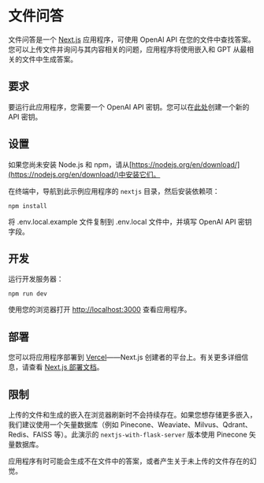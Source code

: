 # 文件问答

文件问答是一个 [Next.js](https://nextjs.org/) 应用程序，可使用 OpenAI API 在您的文件中查找答案。您可以上传文件并询问与其内容相关的问题，应用程序将使用嵌入和 GPT 从最相关的文件中生成答案。

## 要求

要运行此应用程序，您需要一个 OpenAI API 密钥。您可以在[此处](https://beta.openai.com/account/api-keys)创建一个新的 API 密钥。

## 设置

如果您尚未安装 Node.js 和 npm，请从[https://nodejs.org/en/download/](https://nodejs.org/en/download/)中安装它们。

在终端中，导航到此示例应用程序的 `nextjs` 目录，然后安装依赖项：

```
npm install
```

将 .env.local.example 文件复制到 .env.local 文件中，并填写 OpenAI API 密钥字段。

## 开发

运行开发服务器：

```
npm run dev
```

使用您的浏览器打开 [http://localhost:3000](http://localhost:3000) 查看应用程序。

## 部署

您可以将应用程序部署到 [Vercel](https://vercel.com/new?utm_medium=default-template&filter=next.js&utm_source=create-next-app&utm_campaign=create-next-app-readme)——Next.js 创建者的平台上。有关更多详细信息，请查看 [Next.js 部署文档](https://nextjs.org/docs/deployment)。

## 限制

上传的文件和生成的嵌入在浏览器刷新时不会持续存在。如果您想存储更多嵌入，我们建议使用一个矢量数据库（例如 Pinecone、Weaviate、Milvus、Qdrant、Redis、FAISS 等）。此演示的 `nextjs-with-flask-server` 版本使用 Pinecone 矢量数据库。

应用程序有时可能会生成不在文件中的答案，或者产生关于未上传的文件存在的幻觉。
